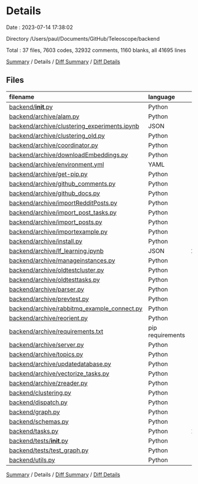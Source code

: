 # Details

Date : 2023-07-14 17:38:02

Directory /Users/paul/Documents/GitHub/Teleoscope/backend

Total : 37 files,  7603 codes, 32932 comments, 1160 blanks, all 41695 lines

[Summary](results.md) / Details / [Diff Summary](diff.md) / [Diff Details](diff-details.md)

## Files
| filename | language | code | comment | blank | total |
| :--- | :--- | ---: | ---: | ---: | ---: |
| [backend/__init__.py](/backend/__init__.py) | Python | 0 | 0 | 1 | 1 |
| [backend/archive/alam.py](/backend/archive/alam.py) | Python | 10 | 7 | 4 | 21 |
| [backend/archive/clustering_experiments.ipynb](/backend/archive/clustering_experiments.ipynb) | JSON | 884 | 0 | 1 | 885 |
| [backend/archive/clustering_old.py](/backend/archive/clustering_old.py) | Python | 127 | 35 | 32 | 194 |
| [backend/archive/coordinator.py](/backend/archive/coordinator.py) | Python | 67 | 14 | 21 | 102 |
| [backend/archive/downloadEmbeddings.py](/backend/archive/downloadEmbeddings.py) | Python | 11 | 0 | 5 | 16 |
| [backend/archive/environment.yml](/backend/archive/environment.yml) | YAML | 130 | 0 | 1 | 131 |
| [backend/archive/get-pip.py](/backend/archive/get-pip.py) | Python | 70 | 31,997 | 33 | 32,100 |
| [backend/archive/github_comments.py](/backend/archive/github_comments.py) | Python | 64 | 14 | 6 | 84 |
| [backend/archive/github_docs.py](/backend/archive/github_docs.py) | Python | 58 | 14 | 5 | 77 |
| [backend/archive/importRedditPosts.py](/backend/archive/importRedditPosts.py) | Python | 34 | 33 | 11 | 78 |
| [backend/archive/import_post_tasks.py](/backend/archive/import_post_tasks.py) | Python | 118 | 8 | 29 | 155 |
| [backend/archive/import_posts.py](/backend/archive/import_posts.py) | Python | 38 | 10 | 6 | 54 |
| [backend/archive/importexample.py](/backend/archive/importexample.py) | Python | 32 | 2 | 10 | 44 |
| [backend/archive/install.py](/backend/archive/install.py) | Python | 19 | 0 | 5 | 24 |
| [backend/archive/lf_learning.ipynb](/backend/archive/lf_learning.ipynb) | JSON | 2,312 | 0 | 1 | 2,313 |
| [backend/archive/manageinstances.py](/backend/archive/manageinstances.py) | Python | 20 | 8 | 7 | 35 |
| [backend/archive/oldtestcluster.py](/backend/archive/oldtestcluster.py) | Python | 11 | 0 | 2 | 13 |
| [backend/archive/oldtesttasks.py](/backend/archive/oldtesttasks.py) | Python | 58 | 15 | 11 | 84 |
| [backend/archive/parser.py](/backend/archive/parser.py) | Python | 126 | 8 | 24 | 158 |
| [backend/archive/prevtest.py](/backend/archive/prevtest.py) | Python | 63 | 31 | 19 | 113 |
| [backend/archive/rabbitmq_example_connect.py](/backend/archive/rabbitmq_example_connect.py) | Python | 52 | 1 | 13 | 66 |
| [backend/archive/reorient.py](/backend/archive/reorient.py) | Python | 388 | 35 | 31 | 454 |
| [backend/archive/requirements.txt](/backend/archive/requirements.txt) | pip requirements | 79 | 0 | 1 | 80 |
| [backend/archive/server.py](/backend/archive/server.py) | Python | 98 | 6 | 22 | 126 |
| [backend/archive/topics.py](/backend/archive/topics.py) | Python | 85 | 0 | 21 | 106 |
| [backend/archive/updatedatabase.py](/backend/archive/updatedatabase.py) | Python | 63 | 6 | 13 | 82 |
| [backend/archive/vectorize_tasks.py](/backend/archive/vectorize_tasks.py) | Python | 55 | 2 | 17 | 74 |
| [backend/archive/zreader.py](/backend/archive/zreader.py) | Python | 19 | 0 | 7 | 26 |
| [backend/clustering.py](/backend/clustering.py) | Python | 276 | 167 | 123 | 566 |
| [backend/dispatch.py](/backend/dispatch.py) | Python | 137 | 9 | 53 | 199 |
| [backend/graph.py](/backend/graph.py) | Python | 232 | 80 | 69 | 381 |
| [backend/schemas.py](/backend/schemas.py) | Python | 222 | 0 | 27 | 249 |
| [backend/tasks.py](/backend/tasks.py) | Python | 1,030 | 364 | 330 | 1,724 |
| [backend/tests/__init__.py](/backend/tests/__init__.py) | Python | 0 | 0 | 1 | 1 |
| [backend/tests/test_graph.py](/backend/tests/test_graph.py) | Python | 288 | 44 | 111 | 443 |
| [backend/utils.py](/backend/utils.py) | Python | 327 | 22 | 87 | 436 |

[Summary](results.md) / Details / [Diff Summary](diff.md) / [Diff Details](diff-details.md)